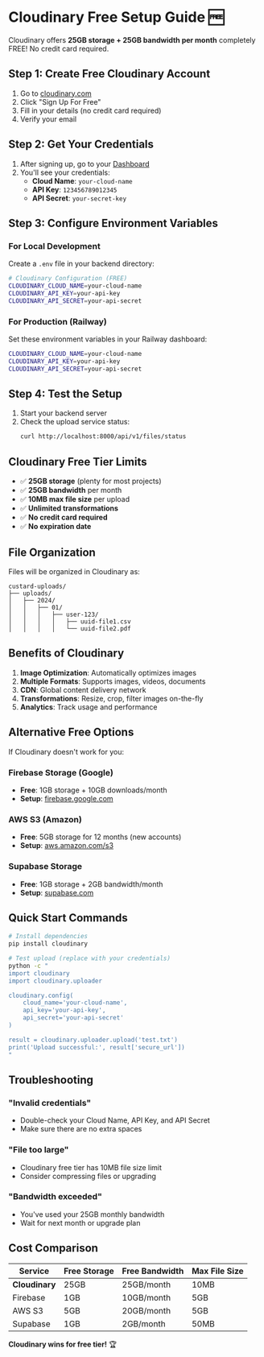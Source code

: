 # Cloudinary Free Setup Guide 🆓

Cloudinary offers **25GB storage + 25GB bandwidth per month** completely FREE! No credit card required.

## Step 1: Create Free Cloudinary Account

1. Go to [cloudinary.com](https://cloudinary.com/)
2. Click "Sign Up For Free"
3. Fill in your details (no credit card required)
4. Verify your email

## Step 2: Get Your Credentials

1. After signing up, go to your [Dashboard](https://cloudinary.com/console)
2. You'll see your credentials:
   - **Cloud Name**: `your-cloud-name`
   - **API Key**: `123456789012345`
   - **API Secret**: `your-secret-key`

## Step 3: Configure Environment Variables

### For Local Development
Create a `.env` file in your backend directory:

```bash
# Cloudinary Configuration (FREE)
CLOUDINARY_CLOUD_NAME=your-cloud-name
CLOUDINARY_API_KEY=your-api-key
CLOUDINARY_API_SECRET=your-api-secret
```

### For Production (Railway)
Set these environment variables in your Railway dashboard:

```bash
CLOUDINARY_CLOUD_NAME=your-cloud-name
CLOUDINARY_API_KEY=your-api-key
CLOUDINARY_API_SECRET=your-api-secret
```

## Step 4: Test the Setup

1. Start your backend server
2. Check the upload service status:
   ```bash
   curl http://localhost:8000/api/v1/files/status
   ```

## Cloudinary Free Tier Limits

- ✅ **25GB storage** (plenty for most projects)
- ✅ **25GB bandwidth** per month
- ✅ **10MB max file size** per upload
- ✅ **Unlimited transformations**
- ✅ **No credit card required**
- ✅ **No expiration date**

## File Organization

Files will be organized in Cloudinary as:
```
custard-uploads/
├── uploads/
│   ├── 2024/
│   │   ├── 01/
│   │   │   ├── user-123/
│   │   │   │   ├── uuid-file1.csv
│   │   │   │   └── uuid-file2.pdf
```

## Benefits of Cloudinary

1. **Image Optimization**: Automatically optimizes images
2. **Multiple Formats**: Supports images, videos, documents
3. **CDN**: Global content delivery network
4. **Transformations**: Resize, crop, filter images on-the-fly
5. **Analytics**: Track usage and performance

## Alternative Free Options

If Cloudinary doesn't work for you:

### Firebase Storage (Google)
- **Free**: 1GB storage + 10GB downloads/month
- **Setup**: [firebase.google.com](https://firebase.google.com/)

### AWS S3 (Amazon)
- **Free**: 5GB storage for 12 months (new accounts)
- **Setup**: [aws.amazon.com/s3](https://aws.amazon.com/s3/)

### Supabase Storage
- **Free**: 1GB storage + 2GB bandwidth/month
- **Setup**: [supabase.com](https://supabase.com/)

## Quick Start Commands

```bash
# Install dependencies
pip install cloudinary

# Test upload (replace with your credentials)
python -c "
import cloudinary
import cloudinary.uploader

cloudinary.config(
    cloud_name='your-cloud-name',
    api_key='your-api-key',
    api_secret='your-api-secret'
)

result = cloudinary.uploader.upload('test.txt')
print('Upload successful:', result['secure_url'])
"
```

## Troubleshooting

### "Invalid credentials"
- Double-check your Cloud Name, API Key, and API Secret
- Make sure there are no extra spaces

### "File too large"
- Cloudinary free tier has 10MB file size limit
- Consider compressing files or upgrading

### "Bandwidth exceeded"
- You've used your 25GB monthly bandwidth
- Wait for next month or upgrade plan

## Cost Comparison

| Service | Free Storage | Free Bandwidth | Max File Size |
|---------|-------------|----------------|---------------|
| **Cloudinary** | 25GB | 25GB/month | 10MB |
| Firebase | 1GB | 10GB/month | 5GB |
| AWS S3 | 5GB | 20GB/month | 5GB |
| Supabase | 1GB | 2GB/month | 50MB |

**Cloudinary wins for free tier!** 🏆
